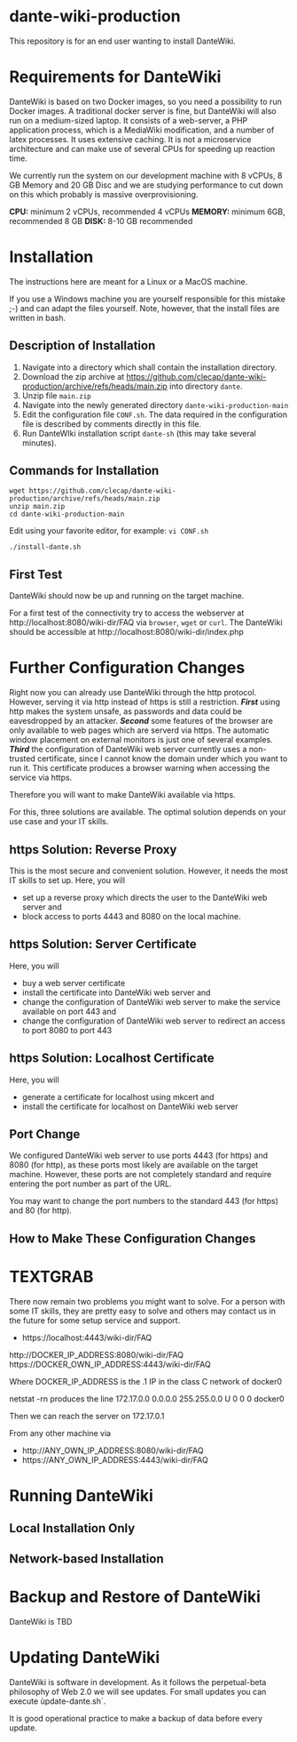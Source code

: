 # dante-wiki-production

This repository is for an end user wanting to install DanteWiki.

# Requirements for DanteWiki

DanteWiki is based on two Docker images, so you need a possibility to run Docker images. A traditional
docker server is fine, but DanteWiki will also run on a medium-sized laptop. It consists of a web-server,
a PHP application process, which is a MediaWiki modification, and a number of latex processes. 
It uses extensive caching. It is not a microservice architecture and can make use of several CPUs
for speeding up reaction time.

We currently run the system on our development machine with 8 vCPUs, 8 GB Memory and 20 GB Disc and we are
studying performance to cut down on this which probably is massive overprovisioning.

**CPU:**  minimum 2 vCPUs, recommended 4 vCPUs
**MEMORY:** minimum 6GB, recommended 8 GB
**DISK:** 8-10 GB recommended

# Installation

The instructions here are meant for a Linux or a MacOS machine.

If you use a Windows machine you are yourself responsible for this mistake ;-) and can adapt the files yourself.
Note, however, that the install files are written in bash.

## Description of Installation

1. Navigate into a directory which shall contain the installation directory.
2. Download the zip archive at https://github.com/clecap/dante-wiki-production/archive/refs/heads/main.zip into directory `dante`.
3. Unzip file `main.zip`
4. Navigate into the newly generated directory `dante-wiki-production-main`
4. Edit the configuration file `CONF.sh`. The data required in the configuration file is described by comments directly in this file. 
5. Run DanteWIki installation script `dante-sh` (this may take several minutes).

## Commands for Installation

```
wget https://github.com/clecap/dante-wiki-production/archive/refs/heads/main.zip
unzip main.zip
cd dante-wiki-production-main
```

Edit using your favorite editor, for example: ```vi CONF.sh                                   ```

```./install-dante.sh```

## First Test

DanteWiki should now be up and running on the target machine. 

For a first test of the connectivity try to access the webserver at 
http://localhost:8080/wiki-dir/FAQ via `browser`, `wget` or `curl`.
The DanteWiki should be accessible at http://localhost:8080/wiki-dir/index.php

# Further Configuration Changes

Right now you can already use DanteWiki through the http protocol. However,
serving it via http instead of https is still a restriction. ***First*** using http makes the system unsafe, as passwords 
and data could be eavesdropped by an attacker. ***Second*** some features of the browser are only available to
web pages which are serverd via https. The automatic window placement on external monitors is just one of several examples.
***Third*** the configuration of DanteWiki web server currently uses a non-trusted certificate, since I cannot know
the domain under which you want to run it. This certificate produces a browser warning when accessing the service via https.

Therefore you will want to make DanteWiki available via https. 

For this, three solutions are available. The optimal solution depends on your use case and your IT skills.

## https Solution: Reverse Proxy

This is the most secure and convenient solution. However, it needs the most IT skills to set up.
Here, you will
* set up a reverse proxy which directs the user to the DanteWiki web server and
* block access to ports 4443 and 8080 on the local machine.

## https Solution: Server Certificate

Here, you will
* buy a web server certificate
* install the certificate into DanteWiki web server and
* change the configuration of DanteWiki web server to make the service available on port 443 and
* change the configuration of DanteWiki web server to redirect an access to port 8080 to port 443

## https Solution: Localhost Certificate

Here, you will
* generate a certificate for localhost using mkcert and
* install the certificate for localhost on DanteWiki web server

## Port Change

We configured DanteWiki web server to use ports 4443 (for https) and 8080 (for http), as these ports most likely are
available on the target machine. However, these ports are not completely standard and require entering the port
number as part of the URL.

You may want to change the port numbers to the standard 443 (for https) and 80 (for http).

## How to Make These Configuration Changes




# TEXTGRAB

There now remain two problems you might want to solve. For a person with some IT skills, they are pretty easy to solve
and others may contact us in the future for some setup service and support.




* https://localhost:4443/wiki-dir/FAQ


http://DOCKER_IP_ADDRESS:8080/wiki-dir/FAQ
https://DOCKER_OWN_IP_ADDRESS:4443/wiki-dir/FAQ

Where DOCKER_IP_ADDRESS is the .1 IP in the class C network 
of docker0

netstat -rn produces the line 
  172.17.0.0      0.0.0.0         255.255.0.0     U         0 0          0 docker0

Then we can reach the server on 172.17.0.1

From any other machine via
* http://ANY_OWN_IP_ADDRESS:8080/wiki-dir/FAQ
* https://ANY_OWN_IP_ADDRESS:4443/wiki-dir/FAQ





# Running DanteWiki

## Local Installation Only


## Network-based Installation


# Backup and Restore of DanteWiki

DanteWiki is TBD



# Updating DanteWiki

DanteWiki is software in development. As it follows the perpetual-beta philosophy of Web 2.0 we will see updates.
For small updates you can execute ùpdate-dante.sh`. 

It is good operational practice to make a backup of data before every update.
